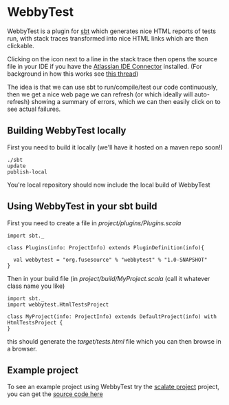 WebbyTest
=========

WebbyTest is a plugin for [sbt]() which generates nice HTML reports of tests run, with stack traces transformed
into nice HTML links which are then clickable.

Clicking on the icon next to a line in the stack trace then opens the
source file in your IDE if you have the [Atlassian IDE Connector](http://www.atlassian.com/software/ideconnector/) installed. (For background in how this works see [this thread](http://www.jetbrains.net/devnet/message/5254292#5254292))

The idea is that we can use sbt to run/compile/test our code continuously, then we get a nice web page we can refresh (or which ideally will auto-refresh) showing a summary of errors, which we can then easily click on to see actual failures.

Building WebbyTest locally
--------------------------

First you need to build it locally (we'll have it hosted on a maven repo soon!)

    ./sbt
    update
    publish-local

You're local repository should now include the local build of WebbyTest


Using WebbyTest in your sbt build
---------------------------------

First you need to create a file in *project/plugins/Plugins.scala*


    import sbt._

    class Plugins(info: ProjectInfo) extends PluginDefinition(info){

      val webbytest = "org.fusesource" % "webbytest" % "1.0-SNAPSHOT"
    }

Then in your build file (in *project/build/MyProject.scala* (call it whatever class name you like)


    import sbt._
    import webbytest.HtmlTestsProject

    class MyProject(info: ProjectInfo) extends DefaultProject(info) with HtmlTestsProject {
    }

    
this should generate the *target/tests.html* file which you can then browse in a browser.


Example project
---------------

To see an example project using WebbyTest try the [scalate project](http://scalate.fusesource.org/) project, you can get the [source code here](http://scalate.fusesource.org/source.html)
